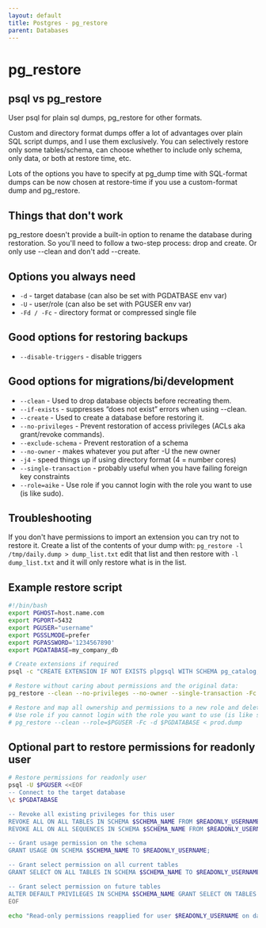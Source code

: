```yaml
---
layout: default
title: Postgres - pg_restore
parent: Databases
---
```


# pg_restore

## psql vs pg_restore

User psql for plain sql dumps, pg_restore for other formats.

Custom and directory format dumps offer a lot of advantages over plain
SQL script dumps, and I use them exclusively. You can selectively
restore only some tables/schema, can choose whether to include only
schema, only data, or both at restore time, etc.

Lots of the options you have to specify at pg_dump time with
SQL-format dumps can be now chosen at restore-time if you use a
custom-format dump and pg_restore.

## Things that don't work

pg_restore doesn't provide a built-in option to rename the database
during restoration. So you'll need to follow a two-step
process: drop and create. Or only use --clean and don't add --create.

## Options you always need

* `-d` - target database (can also be set with PGDATBASE env var)
* `-U` - user/role (can also be set with PGUSER env var)
* `-Fd / -Fc` - directory format or compressed single file

## Good options for restoring backups

* `--disable-triggers` - disable triggers

## Good options for migrations/bi/development

* `--clean` - Used to drop database objects before recreating them.
* `--if-exists` - suppresses “does not exist” errors when using --clean.
* `--create` - Used to create a database before restoring it.
* `--no-privileges` - Prevent restoration of access privileges (ACLs aka grant/revoke commands).
* `--exclude-schema` - Prevent restoration of a schema
* `--no-owner` - makes whatever you put after -U the new owner
* `-j4` - speed things up if using directory format (4 = number cores)
* `--single-transaction` - probably useful when you have failing foreign key constraints
* `--role=aike` - Use role if you cannot login with the role you want to use (is like sudo).

## Troubleshooting

If you don't have permissions to import an extension you can try not to restore it.
Create a list of the contents of your dump with: `pg_restore -l /tmp/daily.dump > dump_list.txt`
edit that list and then restore with `-l dump_list.txt` and it will only restore what
is in the list.

## Example restore script

```bash
#!/bin/bash
export PGHOST=host.name.com
export PGPORT=5432
export PGUSER="username"
export PGSSLMODE=prefer
export PGPASSWORD='1234567890'
export PGDATABASE=my_company_db

# Create extensions if required
psql -c "CREATE EXTENSION IF NOT EXISTS plpgsql WITH SCHEMA pg_catalog;"

# Restore without caring about permissions and the original data:
pg_restore --clean --no-privileges --no-owner --single-transaction -Fc -d $PGDATABASE < prod.dump

# Restore and map all ownership and permissions to a new role and delete old data:
# Use role if you cannot login with the role you want to use (is like sudo).
# pg_restore --clean --role=$PGUSER -Fc -d $PGDATABASE < prod.dump
```

## Optional part to restore permissions for readonly user

```bash
# Restore permissions for readonly user
psql -U $PGUSER <<EOF
-- Connect to the target database
\c $PGDATABASE

-- Revoke all existing privileges for this user
REVOKE ALL ON ALL TABLES IN SCHEMA $SCHEMA_NAME FROM $READONLY_USERNAME;
REVOKE ALL ON ALL SEQUENCES IN SCHEMA $SCHEMA_NAME FROM $READONLY_USERNAME;

-- Grant usage permission on the schema
GRANT USAGE ON SCHEMA $SCHEMA_NAME TO $READONLY_USERNAME;

-- Grant select permission on all current tables
GRANT SELECT ON ALL TABLES IN SCHEMA $SCHEMA_NAME TO $READONLY_USERNAME;

-- Grant select permission on future tables
ALTER DEFAULT PRIVILEGES IN SCHEMA $SCHEMA_NAME GRANT SELECT ON TABLES TO $READONLY_USERNAME;
EOF

echo "Read-only permissions reapplied for user $READONLY_USERNAME on database $PGDATABASE"
```
